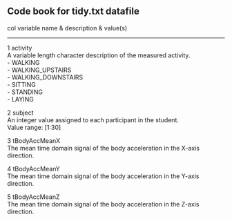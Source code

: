 ## Code book for tidy.txt datafile
 
 
 
 col variable name & description & value(s)                                                 
 --- --------------------------------------------------------------------------------- 
                                                                                       
  1  activity                              	   				
     A variable length character description of the measured activity.                  
     - WALKING                                                                         
     - WALKING_UPSTAIRS                                                                
     - WALKING_DOWNSTAIRS                                                              
     - SITTING                                                                         
     - STANDING                                                                        
     - LAYING                                                                          
                                                                                       
  2  subject                                                                           
     An integer value assigned to each participant in the student.                     
     Value range: [1:30]                                                               
                                                                                       
  3  tBodyAccMeanX                                                                     
     The mean time domain signal of the body acceleration in the X-axis direction.     
                                                                                       
  4  tBodyAccMeanY                                                                     
     The mean time domain signal of the body acceleration in the Y-axis direction.     
                                                                                       
  5  tBodyAccMeanZ                                                                     
     The mean time domain signal of the body acceleration in the Z-axis direction.     